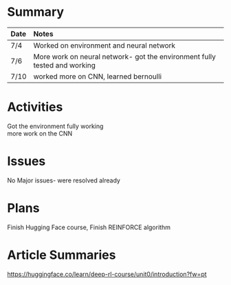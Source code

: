# Summary

| Date   | Notes
| :----- | :-------------------------------
| 7/4 | Worked on environment and neural network
| 7/6 | More work on neural network- got the environment fully tested and working
| 7/10 | worked more on CNN, learned bernoulli

# Activities

Got the environment fully working \
more work on the CNN

# Issues

No Major issues- were resolved already

# Plans

Finish Hugging Face course, Finish REINFORCE algorithm

# Article Summaries

https://huggingface.co/learn/deep-rl-course/unit0/introduction?fw=pt
